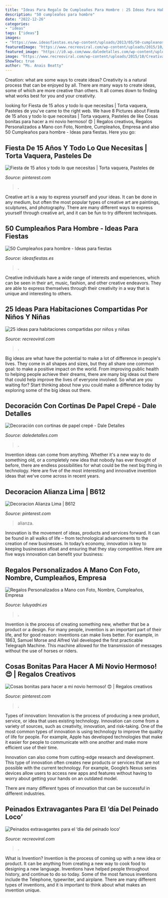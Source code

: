 ```yaml
---
title: "Ideas Para Regalo De Cumpleaños Para Hombre : 25 Ideas Para Habitaciones Compartidas Por Niños Y Niñas"
description: "50 cumpleaños para hombre"
date: "2022-12-26"
categories:
- "ideas"
tags: ["ideas"]
images:
- "https://www.ideasfiestas.es/wp-content/uploads/2013/05/50-cumpleanos-hombre-numero.jpg"
featuredImage: "https://www.recreoviral.com/wp-content/uploads/2015/10/Creativas-habitaciones-compartidas-por-niños-y-niñas-2-730x547.jpg"
featured_image: "https://i0.wp.com/www.daledetalles.com/wp-content/uploads/2016/08/decoracion-con-papel-creppe11.jpg"
image: "https://www.recreoviral.com/wp-content/uploads/2015/10/Creativas-habitaciones-compartidas-por-niños-y-niñas-2-730x547.jpg"
ShowToc: true
author: "Ms. Anais Beatty"
---
```



Creation: what are some ways to create ideas?
Creativity is a natural process that can be enjoyed by all. There are many ways to create ideas, some of which are more creative than others. It all comes down to finding what works best for you and your creativity.

	

		
looking for Fiesta de 15 años y todo lo que necesitas | Torta vaquera, Pasteles de you've came to the right web. We have 8 Pictures about Fiesta de 15 años y todo lo que necesitas | Torta vaquera, Pasteles de like Cosas bonitas para hacer a mi novio hermoso! 😍 | Regalos creativos, Regalos Personalizados a Mano con Foto, Nombre, Cumpleaños, Empresa and also 50 Cumpleaños para hombre - Ideas para fiestas. Here you go:
		
    
## Fiesta De 15 Años Y Todo Lo Que Necesitas | Torta Vaquera, Pasteles De

<img loading=lazy src="https://i.pinimg.com/736x/05/88/c3/0588c39f08b94803f975c839971de42a.jpg" onerror="this.onerror=null;this.src='https://tse3.mm.bing.net/th?id=OIP.ozX1Ub_n57hq1x2_yWxPhQHaJ4&amp;pid=15.1';" alt="Fiesta de 15 años y todo lo que necesitas | Torta vaquera, Pasteles de">

_Source: pinterest.com_

>. 

	

Creative art is a way to express yourself and your ideas. It can be done in any medium, but often the most popular types of creative art are paintings, sculptures, and photography. There are many different ways to express yourself through creative art, and it can be fun to try different techniques.

    
## 50 Cumpleaños Para Hombre - Ideas Para Fiestas

<img loading=lazy src="https://www.ideasfiestas.es/wp-content/uploads/2013/05/50-cumpleanos-hombre-numero.jpg" onerror="this.onerror=null;this.src='https://tse3.mm.bing.net/th?id=OIP.ii8T19BysK5K4hU84ZSfqwAAAA&amp;pid=15.1';" alt="50 Cumpleaños para hombre - Ideas para fiestas">

_Source: ideasfiestas.es_

>. 

	

Creative individuals have a wide range of interests and experiences, which can be seen in their art, music, fashion, and other creative endeavors. They are able to express themselves through their creativity in a way that is unique and interesting to others.

    
## 25 Ideas Para Habitaciones Compartidas Por Niños Y Niñas

<img loading=lazy src="https://www.recreoviral.com/wp-content/uploads/2015/10/Creativas-habitaciones-compartidas-por-niños-y-niñas-2-730x547.jpg" onerror="this.onerror=null;this.src='https://tse4.mm.bing.net/th?id=OIP.o-XrUcfzSrmjcblo4BfW_QHaFj&amp;pid=15.1';" alt="25 ideas para habitaciones compartidas por niños y niñas">

_Source: recreoviral.com_

>. 

	

Big ideas are what have the potential to make a lot of difference in people's lives. They come in all shapes and sizes, but they all share one common goal: to make a positive impact on the world. From improving public health to helping people achieve their dreams, there are many big ideas out there that could help improve the lives of everyone involved. So what are you waiting for? Start thinking about how you could make a difference today by exploring some of the big ideas out there.

    
## Decoración Con Cortinas De Papel Crepé - Dale Detalles

<img loading=lazy src="https://i0.wp.com/www.daledetalles.com/wp-content/uploads/2016/08/decoracion-con-papel-creppe11.jpg" onerror="this.onerror=null;this.src='https://tse1.mm.bing.net/th?id=OIP.73AYR7cC5FNpTyb599bt2AHaJ5&amp;pid=15.1';" alt="Decoración con cortinas de papel crepé - Dale Detalles">

_Source: daledetalles.com_

>. 

	

Invention ideas can come from anything. Whether it's a new way to do something old, or a completely new idea that nobody has ever thought of before, there are endless possibilities for what could be the next big thing in technology. Here are five of the most interesting and innovative invention ideas that we've come across in recent years.

    
## Decoracion Alianza Lima | B612

<img loading=lazy src="https://i.pinimg.com/736x/48/f2/e6/48f2e6e4f3d262c58738465ebcd51372.jpg" onerror="this.onerror=null;this.src='https://tse1.mm.bing.net/th?id=OIP.CJAQW5KDV3RIiqkl2pII_wHaNK&amp;pid=15.1';" alt="Decoracion Alianza Lima | B612">

_Source: pinterest.com_

>alianza. 

	

Innovation is the movement of ideas, products and services forward. It can be found in all walks of life – from technological advancements to the creation of new businesses. In today’s economy, innovation is key to keeping businesses afloat and ensuring that they stay competitive. Here are five ways innovation can benefit your business: 

    
## Regalos Personalizados A Mano Con Foto, Nombre, Cumpleaños, Empresa

<img loading=lazy src="https://www.luluyadni.es/wp-content/uploads/2020/03/detalle-libreta-pequeña-personalizada-niña.jpeg" onerror="this.onerror=null;this.src='https://tse2.mm.bing.net/th?id=OIP.LXV-DlPhMOtJVTMcLVUdwgHaE7&amp;pid=15.1';" alt="Regalos Personalizados a Mano con Foto, Nombre, Cumpleaños, Empresa">

_Source: luluyadni.es_

>. 

	

Invention is the process of creating something new, whether that be a product or a design. For many people, invention is an important part of their life, and for good reason: inventions can make lives better. For example, in 1863, Samuel Morse and Alfred Vail developed the first practicable Telegraph Machine. This machine allowed for the transmission of messages without the use of horses or riders.

    
## Cosas Bonitas Para Hacer A Mi Novio Hermoso! 😍 | Regalos Creativos

<img loading=lazy src="https://i.pinimg.com/736x/97/0a/e1/970ae11a2a18214546233437aed40eb5.jpg" onerror="this.onerror=null;this.src='https://tse2.mm.bing.net/th?id=OIP.C_LbKByR6zf7Ag3wOJLMVwHaJK&amp;pid=15.1';" alt="Cosas bonitas para hacer a mi novio hermoso! 😍 | Regalos creativos">

_Source: pinterest.com_

>. 

	

Types of innovation:
Innovation is the process of producing a new product, service, or idea that uses existing technology. Innovation can come from a variety of sources, such as creativity, innovation, and risk-taking. 
One of the most common types of innovation is using technology to improve the quality of life for people. For example, Apple has developed technologies that make it easier for people to communicate with one another and make more efficient use of their time. 

Innovation can also come from cutting-edge research and development. This type of innovation often creates new products or services that are not possible with the current technology. For example, Google’s Nexus series devices allow users to access new apps and features without having to worry about getting your hands on an outdated model. 

There are many different types of innovation that can be successful in different industries.

    
## Peinados Extravagantes Para El ‘día Del Peinado Loco’

<img loading=lazy src="https://www.recreoviral.com/wp-content/uploads/2016/03/Los-peinados-más-extravagantes-del-día-del-peinado-loco-13.jpg" onerror="this.onerror=null;this.src='https://tse3.mm.bing.net/th?id=OIP.YGFQN27YGIfQziiHnaNj8AHaHa&amp;pid=15.1';" alt="Peinados extravagantes para el ‘día del peinado loco’">

_Source: recreoviral.com_

>. 

	

What is Invention?
Invention is the process of coming up with a new idea or product. It can be anything from creating a new way to cook food to designing a new language. Inventions have helped people throughout history, and continue to do so today. Some of the most famous inventions include the Telephone, typewriter, and airplane. There are many different types of inventions, and it is important to think about what makes an invention unique.

